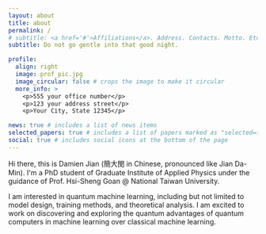 ```yaml
---
layout: about
title: about
permalink: /
# subtitle: <a href='#'>Affiliations</a>. Address. Contacts. Motto. Etc.
subtitle: Do not go gentle into that good night.

profile:
  align: right
  image: prof_pic.jpg
  image_circular: false # crops the image to make it circular
  more_info: >
    <p>555 your office number</p>
    <p>123 your address street</p>
    <p>Your City, State 12345</p>

news: true # includes a list of news items
selected_papers: true # includes a list of papers marked as "selected={true}"
social: true # includes social icons at the bottom of the page
---
```


<!-- Write your biography here. Tell the world about yourself. Link to your favorite [subreddit](http://reddit.com). You can put a picture in, too. The code is already in, just name your picture `prof_pic.jpg` and put it in the `img/` folder.

Put your address / P.O. box / other info right below your picture. You can also disable any of these elements by editing `profile` property of the YAML header of your `_pages/about.md`. Edit `_bibliography/papers.bib` and Jekyll will render your [publications page](/al-folio/publications/) automatically.

Link to your social media connections, too. This theme is set up to use [Font Awesome icons](https://fontawesome.com/) and [Academicons](https://jpswalsh.github.io/academicons/), like the ones below. Add your Facebook, Twitter, LinkedIn, Google Scholar, or just disable all of them. -->

Hi there, this is Damien Jian (簡大閔 in Chinese, pronounced like Jian Da-Min). I'm a PhD student of Graduate Institute of Applied Physics under the guidance of Prof. Hsi-Sheng Goan @ National Taiwan University.

I am interested in quantum machine learning, including but not limited to model design, training methods, and theoretical analysis. I am excited to work on discovering and exploring the quantum advantages of quantum computers in machine learning over classical machine learning.
